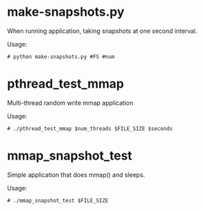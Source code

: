# make-snapshots.py
When running application, taking snapshots at one second interval.

Usage:
~~~
# python make-snapshots.py #FS #num
~~~

# pthread_test_mmap
Multi-thread random write mmap application

Usage:
~~~
# ./pthread_test_mmap $num_threads $FILE_SIZE $seconds
~~~

# mmap_snapshot_test
Simple application that does mmap() and sleeps.

Usage:
~~~
# ./mmap_snapshot_test $FILE_SIZE
~~~
